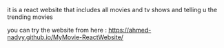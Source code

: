 it is a react website that includes all movies and tv shows and telling u the trending movies

you can try the website from here : 
https://ahmed-nadyy.github.io/MyMovie-ReactWebsite/